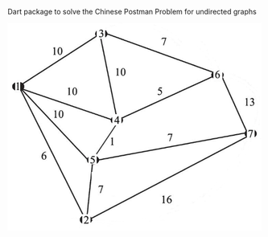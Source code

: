 Dart package to solve the Chinese Postman Problem for undirected graphs


![img.png](img.png)

```dart


```